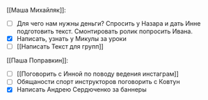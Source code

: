 [[Маша Михайляк]]:
- [ ] Для чего нам нужны деньги? Спросить у Назара и дать Инне подготовить текст. Смонтировать ролик попросить Ивана.
- [x] Написать, узнать у Микулы за уроки
- [ ] [[Написать Текст для групп]]

[[Паша Поправкин]]:
- [ ] [[Поговорить с Инной по поводу ведения инстаграм]]
- [ ] Обящаности спорт инструкторов поговорить с Ковтун
- [x] Написать Андрею Сердюченко за баннеры
